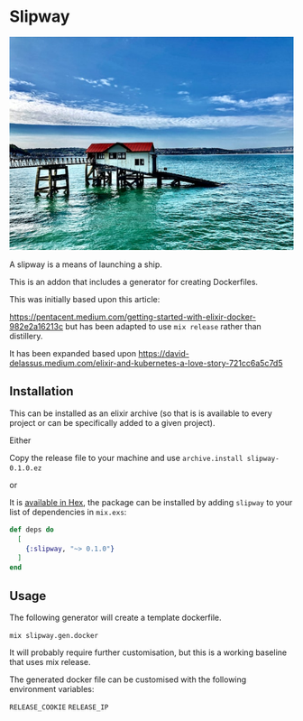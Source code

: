 # Slipway

![logo](./hs-spender-UsfuL6i_SWQ-unsplash.jpg) 
<!--"Image was created by: https://unsplash.com/@h1sts" -->


A slipway is a means of launching a ship.


This is an addon that includes a generator for creating Dockerfiles.

This was initially based upon this article:

https://pentacent.medium.com/getting-started-with-elixir-docker-982e2a16213c but has been adapted to use `mix release` rather than distillery. 

It has been expanded based upon https://david-delassus.medium.com/elixir-and-kubernetes-a-love-story-721cc6a5c7d5

## Installation

This can be installed as an elixir archive (so that is is available to every project or can be specifically added to a given project).

Either

Copy the release file to your machine and use `archive.install slipway-0.1.0.ez`

or

It is [available in Hex](https://hex.pm/docs/publish), the package can be installed
by adding `slipway` to your list of dependencies in `mix.exs`:

```elixir
def deps do
  [
    {:slipway, "~> 0.1.0"}
  ]
end
```


## Usage

The following generator will create a template dockerfile.

`mix slipway.gen.docker`

It will probably require further customisation, but this is a working baseline that uses mix release.

The generated docker file can be customised with the following environment variables:

`RELEASE_COOKIE`
`RELEASE_IP`


